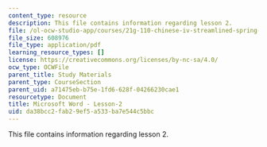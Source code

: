 ```yaml
---
content_type: resource
description: This file contains information regarding lesson 2.
file: /ol-ocw-studio-app/courses/21g-110-chinese-iv-streamlined-spring-2004/da38bcc2fab29ef5a533ba7e544c5bbc_MIT21G_110S04_Lesson_2.pdf
file_size: 608976
file_type: application/pdf
learning_resource_types: []
license: https://creativecommons.org/licenses/by-nc-sa/4.0/
ocw_type: OCWFile
parent_title: Study Materials
parent_type: CourseSection
parent_uid: a71475eb-b75e-1fd6-628f-04266230cae1
resourcetype: Document
title: Microsoft Word - Lesson-2
uid: da38bcc2-fab2-9ef5-a533-ba7e544c5bbc
---
```

This file contains information regarding lesson 2.
